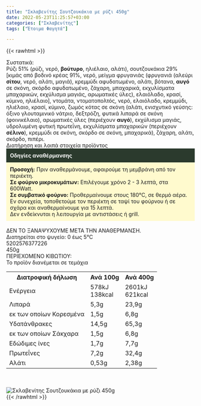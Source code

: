 ```yaml
---
title: "Σκλαβενίτης Σουτζουκάκια με ρύζι 450g"
date: 2022-05-23T11:25:57+03:00
categories: ["Σκλαβενίτης"]
tags: ["Έτοιμα Φαγητά"]

---
```

{{< rawhtml >}}

<div class="sload615"><div class="product"><div id="sistatika">Συστατικά:</div><div class="alltext">Ρύζι 51% (ρύζι, νερό, <b>βούτυρο</b>, ηλιέλαιο, αλάτι), σουτζουκάκια 29% [κιμάς από βοδινό κρέας 91%, νερό, μείγμα φρυγανιάς (φρυγανιά (αλεύρι <b>σίτου</b>, νερό, αλάτι, μαγιά), κρεμμύδι αφυδατωμένο, αλάτι, βότανα, <b>αυγό</b> σε σκόνη, σκόρδο αφυδατωμένο, ζάχαρη, μπαχαρικά, εκχυλίσματα μπαχαρικών, εκχύλισμα μαγιάς, αρωματικές ύλες), ελαιόλαδο, κρασί, κύμινο, ηλιέλαιο], ντομάτα, ντοματοπολτός, νερό, ελαιόλαδο, κρεμμύδι, ηλιέλαιο, κρασί, κύμινο, ζωμός κότας σε σκόνη (αλάτι, ενισχυτικό γεύσης: όξινο γλουταμινικό νάτριο, δεξτρόζη, φυτικά λιπαρά σε σκόνη (φοινικέλαιο), αρωματικές ύλες (περιέχουν <b>αυγό</b>), εκχύλισμα μαγιάς, υδρολυμένη φυτική πρωτεΐνη, εκχυλίσματα μπαχαρικών (περιέχουν <b>σέλινο</b>), κρεμμύδι σε σκόνη, σκόρδο σε σκόνη, μπαχαρικά), ζάχαρη, αλάτι, σκόρδο, πιπέρι.</div><div id="loipa">Διατήρηση και λοιπά στοιχεία προϊόντος</div><div class="alltext"><div style="background:#2b3a2d;padding:10px;color:#fff"><b>Οδηγίες αναθέρμανσης</b></div><div style="background:#ffface;padding:10px;"><b>Προσοχή:</b> Πριν αναθερμάνουμε, αφαιρούμε τη μεμβράνη από τον περιέκτη.<br><b>Σε φούρνο μικροκυμάτων:</b> Επιλέγουμε χρόνο 2 - 3 λεπτά, στα 600Watt.<br><b>Σε συμβατικό φούρνο:</b> Προθερμαίνουμε στους 180°C, σε θερμό αέρα. Εν συνεχεία, τοποθετούμε τον περιέκτη σε ταψί του φούρνου ή σε σχάρα και αναθερμαίνουμε για 15 λεπτά.<br>Δεν ενδείκνυται η λειτουργία με αντιστάσεις ή grill.</div><br>ΔΕΝ ΤΟ ΞΑΝΑΨΥΧΟΥΜΕ ΜΕΤΑ ΤΗΝ ΑΝΑΘΕΡΜΑΝΣΗ.<br>Διατηρείται στο ψυγείο: 0 έως 5°C<br></div><div id="barcode"><div id="barimage1"></div><span id="bartext">5202576377226</span></div><div id="varos"><div id="varosimage1"></div><span id="varostext">450g</span></div><div id="kivotio">ΠΕΡΙΕΧΟΜΕΝΟ ΚΙΒΩΤΙΟΥ:<br>Το προϊόν διανέμεται σε τεμάχια</div><div class="tabout"><table id="diatable"><tbody><tr><th>Διατροφική δήλωση</th><th>Ανά 100g</th><th>Ανά 400g</th></tr><tr><td class="texr2">Ενέργεια</td><td class="texr">578kJ<br>138kcal</td><td class="texr">2601kJ<br>621kcal</td></tr><tr><td class="texr2">Λιπαρά</td><td class="texr">5,3g</td><td class="texr">23,9g</td></tr><tr><td class="gray">εκ των οποίων Κορεσµένα</td><td class="gray2">1,5g</td><td class="gray2">6,8g</td></tr><tr><td class="texr2">Yδατάνθρακες</td><td class="texr">14,5g</td><td class="texr">65,3g</td></tr><tr><td class="gray">εκ των οποίων Σάκχαρα</td><td class="gray2">1,5g</td><td class="gray2">6,8g</td></tr><tr><td class="texr2">Eδώδιμες ίνες</td><td class="texr">1,7g</td><td class="texr">7,7g</td></tr><tr><td class="texr2">Πρωτεΐνες</td><td class="texr">7,2g</td><td class="texr">32,4g</td></tr><tr><td class="texr2">Αλάτι</td><td class="texr">0,53g</td><td class="texr">2,38g</td></tr></tbody></table></div><br><br><div class="pimg"><img alt="Σκλαβενίτης Σουτζουκάκια με ρύζι 450g" title="Σκλαβενίτης Σουτζουκάκια με ρύζι 450g" src="/media/images/sklavenitis-soutzoukakia-me-ryzi-450g.jpg"></div></div></div>
{{< /rawhtml >}}


